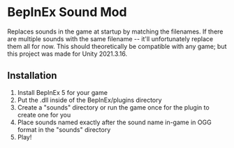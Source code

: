 # BepInEx Sound Mod
Replaces sounds in the game at startup by matching the filenames. If there are multiple sounds with the same filename -- it'll unfortunately replace them all for now.
This should theoretically be compatible with any game; but this project was made for Unity 2021.3.16.

## Installation
1. Install BepInEx 5 for your game
2. Put the .dll inside of the BepInEx/plugins directory
3. Create a "sounds" directory or run the game once for the plugin to create one for you
4. Place sounds named exactly after the sound name in-game in OGG format in the "sounds" directory
5. Play!